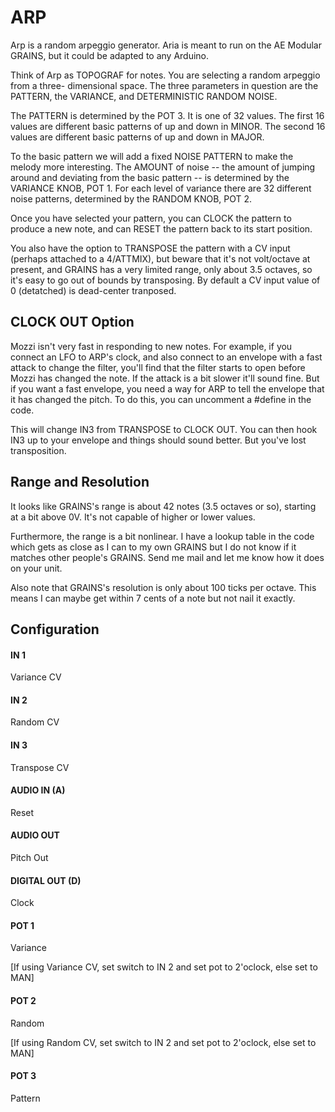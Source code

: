 # ARP

Arp is a random arpeggio generator.  Aria is meant to run on the 
AE Modular GRAINS, but it could be adapted to any Arduino.

Think of Arp as TOPOGRAF for notes.  You are selecting a random arpeggio from a three-
dimensional space.  The three parameters in question are the PATTERN, the VARIANCE,
and DETERMINISTIC RANDOM NOISE.  

The PATTERN is determined by the POT 3.  It is one of 32 values.  The first 16 values are different
basic patterns of up and down in MINOR.  The second 16 values are different basic patterns of up and 
down in MAJOR.

To the basic pattern we will add a fixed NOISE PATTERN to make the melody more interesting.  The
AMOUNT of noise -- the amount of jumping around and deviating from the basic pattern -- is determined
by the VARIANCE KNOB, POT 1.  For each level of variance there are 32 different noise patterns,
determined by the RANDOM KNOB, POT 2.

Once you have selected your pattern, you can CLOCK the pattern to produce a new note, and can RESET 
the pattern back to its start position.  

You also have the option to TRANSPOSE the pattern with a CV input (perhaps attached to a 4/ATTMIX),
but beware that it's not volt/octave at present, and GRAINS has a very limited range, only about 
3.5 octaves, so it's easy to go out of bounds by transposing.  By default a CV input value of 0
(detatched) is dead-center tranposed.


## CLOCK OUT Option

Mozzi isn't very fast in responding to new notes.  For example, if you connect an LFO to ARP's clock,
and also connect to an envelope with a fast attack to change the filter, you'll find that the filter
starts to open before Mozzi has changed the note.  If the attack is a bit slower it'll sound fine.
But if you want a fast envelope, you need a way for ARP to tell the envelope that it has changed the
pitch.  To do this, you can uncomment a #define in the code.

This will change IN3 from TRANSPOSE to CLOCK OUT.  You can then hook IN3 up to your envelope and things
should sound better.  But you've lost transposition.

## Range and Resolution

It looks like GRAINS's range is about 42 notes (3.5 octaves or so), starting at a bit above 0V.  It's not capable of higher or lower values.

Furthermore, the range is a bit nonlinear. I have a lookup table in the code which gets as close as I can to my own GRAINS but I do not know if it matches other people's GRAINS. Send me mail and let me know how it does on your unit.

Also note that GRAINS's resolution is only about 100 ticks per octave.  This means I can maybe get within 7 cents of a note but not nail it exactly.


## Configuration

#### IN 1
Variance CV
#### IN 2
Random CV
#### IN 3
Transpose CV
#### AUDIO IN (A)
Reset
#### AUDIO OUT
Pitch Out
#### DIGITAL OUT (D) 
Clock
#### POT 1
Variance

[If using Variance CV, set switch to IN 2 and set pot to 2'oclock, else set to MAN]
#### POT 2
Random

[If using Random CV, set switch to IN 2 and set pot to 2'oclock, else set to MAN]
#### POT 3
Pattern
